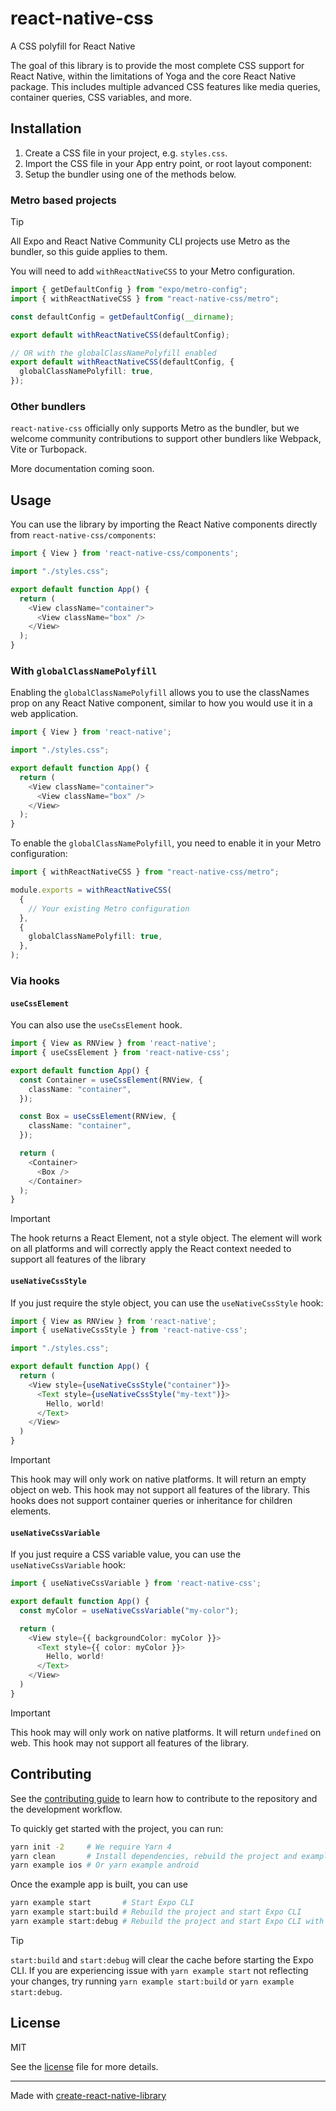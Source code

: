 # react-native-css

A CSS polyfill for React Native

The goal of this library is to provide the most complete CSS support for React Native, within the limitations of Yoga and the core React Native package. This includes multiple advanced CSS features like media queries, container queries, CSS variables, and more.

## Installation

1. Create a CSS file in your project, e.g. `styles.css`.
2. Import the CSS file in your App entry point, or root layout component:
3. Setup the bundler using one of the methods below.

### Metro based projects

> [!TIP]  
> All Expo and React Native Community CLI projects use Metro as the bundler, so this guide applies to them.

You will need to add `withReactNativeCSS` to your Metro configuration.

```ts
import { getDefaultConfig } from "expo/metro-config";
import { withReactNativeCSS } from "react-native-css/metro";

const defaultConfig = getDefaultConfig(__dirname);

export default withReactNativeCSS(defaultConfig);

// OR with the globalClassNamePolyfill enabled
export default withReactNativeCSS(defaultConfig, {
  globalClassNamePolyfill: true,
});
```

### Other bundlers

`react-native-css` officially only supports Metro as the bundler, but we welcome community contributions to support other bundlers like Webpack, Vite or Turbopack.

More documentation coming soon.

## Usage

You can use the library by importing the React Native components directly from `react-native-css/components`:

```ts
import { View } from 'react-native-css/components';

import "./styles.css";

export default function App() {
  return (
    <View className="container">
      <View className="box" />
    </View>
  );
}
```

### With `globalClassNamePolyfill`

Enabling the `globalClassNamePolyfill` allows you to use the classNames prop on any React Native component, similar to how you would use it in a web application.

```ts
import { View } from 'react-native';

import "./styles.css";

export default function App() {
  return (
    <View className="container">
      <View className="box" />
    </View>
  );
}
```

To enable the `globalClassNamePolyfill`, you need to enable it in your Metro configuration:

```ts
import { withReactNativeCSS } from "react-native-css/metro";

module.exports = withReactNativeCSS(
  {
    // Your existing Metro configuration
  },
  {
    globalClassNamePolyfill: true,
  },
);
```

### Via hooks

#### `useCssElement`

You can also use the `useCssElement` hook.

```ts
import { View as RNView } from 'react-native';
import { useCssElement } from 'react-native-css';

export default function App() {
  const Container = useCssElement(RNView, {
    className: "container",
  });

  const Box = useCssElement(RNView, {
    className: "container",
  });

  return (
    <Container>
      <Box />
    </Container>
  );
}
```

> [!IMPORTANT]  
> The hook returns a React Element, not a style object. The element will work on all platforms and will correctly apply the React context needed to support all features of the library

#### `useNativeCssStyle`

If you just require the style object, you can use the `useNativeCssStyle` hook:

```ts
import { View as RNView } from 'react-native';
import { useNativeCssStyle } from 'react-native-css';

import "./styles.css";

export default function App() {
  return (
    <View style={useNativeCssStyle("container")}>
      <Text style={useNativeCssStyle("my-text")}>
        Hello, world!
      </Text>
    </View>
  )
}
```

> [!IMPORTANT]  
> This hook may will only work on native platforms. It will return an empty object on web.
> This hook may not support all features of the library.
> This hooks does not support container queries or inheritance for children elements.

#### `useNativeCssVariable`

If you just require a CSS variable value, you can use the `useNativeCssVariable` hook:

```ts
import { useNativeCssVariable } from 'react-native-css';

export default function App() {
  const myColor = useNativeCssVariable("my-color");

  return (
    <View style={{ backgroundColor: myColor }}>
      <Text style={{ color: myColor }}>
        Hello, world!
      </Text>
    </View>
  )
}
```

> [!IMPORTANT]  
> This hook may will only work on native platforms. It will return `undefined` on web.
> This hook may not support all features of the library.

## Contributing

See the [contributing guide](CONTRIBUTING.md) to learn how to contribute to the repository and the development workflow.

To quickly get started with the project, you can run:

```sh
yarn init -2     # We require Yarn 4
yarn clean       # Install dependencies, rebuild the project and example app
yarn example ios # Or yarn example android
```

Once the example app is built, you can use

```sh
yarn example start       # Start Expo CLI
yarn example start:build # Rebuild the project and start Expo CLI
yarn example start:debug # Rebuild the project and start Expo CLI with debug logging
```

> [!TIP]  
> `start:build` and `start:debug` will clear the cache before starting the Expo CLI. If you are experiencing issue with `yarn example start` not reflecting your changes, try running `yarn example start:build` or `yarn example start:debug`.

## License

MIT

See the [license](LICENSE) file for more details.

---

Made with [create-react-native-library](https://github.com/callstack/react-native-builder-bob)
